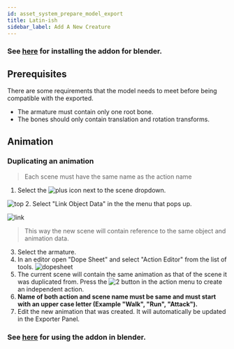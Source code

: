 ```yaml
---
id: asset_system_prepare_model_export
title: Latin-ish
sidebar_label: Add A New Creature
---
```


### See [here](https://github.com/Terasology/TutorialAssetSystem/wiki/Installing-Blender-Add-on) for installing the addon for blender.
## Prerequisites
There are some requirements that the model needs to meet before being compatible with the exported.
* The armature must contain only one root bone.
* The bones should only contain translation and rotation transforms.
## Animation
### Duplicating an animation
> Each scene must have the same name as the action name
1. Select the ![plus](https://user-images.githubusercontent.com/14962635/29281815-1169623e-813e-11e7-93a7-5f6558a1a79c.jpg) icon next to the scene dropdown.  

![top](https://user-images.githubusercontent.com/14962635/29281241-d6cecb84-813b-11e7-897c-f45a2a17c751.jpg)
2. Select "Link Object Data" in the the menu that pops up.  

![link](https://user-images.githubusercontent.com/14962635/29282141-416485c6-813f-11e7-9cd3-cc65ecd2c9d2.jpg)
> This way the new scene will contain reference to the same object and animation data.
3. Select the armature.
4. In an editor open "Dope Sheet" and select "Action Editor" from the list of tools.
![dopesheet](https://user-images.githubusercontent.com/14962635/29282796-c87867b0-8141-11e7-8877-ee2f736208a1.jpg)
5. The current scene will contain the same animation as that of the scene it was duplicated from. Press the ![2](https://user-images.githubusercontent.com/14962635/29282877-184a762a-8142-11e7-95b4-d4723e1dee97.jpg) button in the action menu to create an independent action.
6. **Name of both action and scene name must be same and must start with an upper case letter (Example "Walk", "Run", "Attack").**
7. Edit the new animation that was created. It will automatically be updated in the Exporter Panel.

### See [here](https://github.com/Terasology/TutorialAssetSystem/wiki/Using-the-Blender-Add-on) for using the addon in blender.